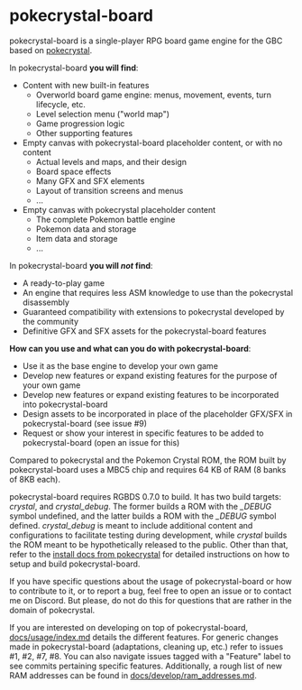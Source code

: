 # pokecrystal-board

pokecrystal-board is a single-player RPG board game engine for the GBC based on [pokecrystal](https://github.com/pret/pokecrystal).

In pokecrystal-board **you will find**:
- Content with new built-in features
  - Overworld board game engine: menus, movement, events, turn lifecycle, etc.
  - Level selection menu ("world map")
  - Game progression logic
  - Other supporting features
- Empty canvas with pokecrystal-board placeholder content, or with no content
  - Actual levels and maps, and their design
  - Board space effects
  - Many GFX and SFX elements
  - Layout of transition screens and menus
  - ...
- Empty canvas with pokecrystal placeholder content
  - The complete Pokemon battle engine
  - Pokemon data and storage
  - Item data and storage
  - ...

In pokecrystal-board **you will *not* find**:
- A ready-to-play game
- An engine that requires less ASM knowledge to use than the pokecrystal disassembly
- Guaranteed compatibility with extensions to pokecrystal developed by the community
- Definitive GFX and SFX assets for the pokecrystal-board features

**How can you use and what can you do with pokecrystal-board**:
- Use it as the base engine to develop your own game
- Develop new features or expand existing features for the purpose of your own game
- Develop new features or expand existing features to be incorporated into pokecrystal-board
- Design assets to be incorporated in place of the placeholder GFX/SFX in pokecrystal-board (see issue #9)
- Request or show your interest in specific features to be added to pokecrystal-board (open an issue for this)

Compared to pokecrystal and the Pokemon Crystal ROM, the ROM built by pokecrystal-board uses a MBC5 chip and requires 64 KB of RAM (8 banks of 8KB each).

pokecrystal-board requires RGBDS 0.7.0 to build. It has two build targets: *crystal*, and *crystal_debug*. The former builds a ROM with the *_DEBUG* symbol undefined, and the latter builds a ROM with the *_DEBUG* symbol defined. *crystal_debug* is meant to include additional content and configurations to facilitate testing during development, while *crystal* builds the ROM meant to be hypothetically released to the public. Other than that, refer to the [install docs from pokecrystal](INSTALL.md) for detailed instructions on how to setup and build pokecrystal-board.

If you have specific questions about the usage of pokecrystal-board or how to contribute to it, or to report a bug, feel free to open an issue or to contact me on Discord. But please, do not do this for questions that are rather in the domain of pokecrystal.

If you are interested on developing on top of pokecrystal-board, [docs/usage/index.md](docs/usage/index.md) details the different features. For generic changes made in pokecrystal-board (adaptations, cleaning up, etc.) refer to issues #1, #2, #7, #8. You can also navigate issues tagged with a "Feature" label to see commits pertaining specific features. Additionally, a rough list of new RAM addresses can be found in [docs/develop/ram_addresses.md](docs/develop/ram_addresses.md).